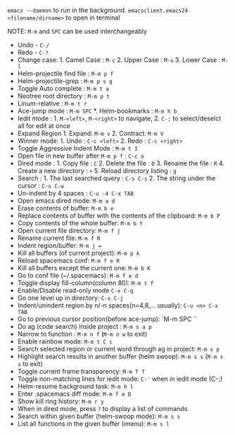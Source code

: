 `emacs --daemon` to run in the background.
`emacsclient.emacs24 <filename/dirname>` to open in terminal

NOTE: `M-m` and `SPC` can be used interchangeably

* Undo - `C-/`
* Redo - `C-?`
* Change case: 1. Camel Case : `M-c`
               2. Upper Case : `M-u`
               3. Lower Case : `M-l`
* Helm-projectile find file : `M-m p f`
* Helm-projectile-grep : `M-m p s g`
* Toggle Auto complete : `M-m t a`
* Neotree root directory : `M-m p t`
* Linum-relative : `M-m t r`
* Ace-jump mode : `M-m SPC`
*. Helm-bookmarks : `M-m h b`
* Iedit mode : 1. `M-<left>`, `M-<right>` to navigate,
               2. `C-;` to select/deselct all for edit at once
* Expand Region 1. Expand: `M-m v`
                2. Contract: `M-m V`
* Winner mode: 1. Undo : `C-c <left>`
               2. Redo : `C-c <right>`
* Toggle Aggressive Indent Mode : `M-m t I`
* Open file in new buffer after `M-m p f` : `C-c o`
* Dired mode : 1. Copy file : `C`
               2. Delete the file : `D`
               3. Rename the file : `R`
               4. Create a new directory : `+`
               5. Reload directory listing : `g`
* Search : 1. The last searched query : `C-s C-s`
           2. The string under the cursor : `C-s C-w`
* Un-indent by 4 spaces : `C-u -4 C-x TAB`
* Open emacs dired mode: `M-m a d`
* Erase contents of buffer: `M-m b e`
* Replace contents of buffer with the contents of the clipboard: `M-m b P`
* Copy contents of the whole buffer: `M-m b Y`
* Open current file directory: `M-m f j`
* Rename current file: `M-m f R`
* Indent region/buffer: `M-m j =`
* Kill all buffers (of current project): `M-m p k`
* Reload spacemacs conf: `M-m f e R`
* Kill all buffers except the current one: `M-m b K`
* Go to conf file (~/.spacemacs): `M-m f e d`
* Toggle display fill-column(column 80): `M-m t f`
* Enable/Disable read-only mode `C-x C-q`
* Go one level up in directory: `C-x C-j`
* Indent/unindent region by n/-n spaces(n=4,8,... usually): `C-u <n> C-x TAB` 
* Go to previous cursor position(before ace-jump): `M-m SPC ``
* Do ag (code search) inside project : `M-m s a p`
* Narrow to function : `M-m n f` (`M-m n w` to exit)
* Enable rainbow mode: `M-m t C c`
* Search selected region or current word through ag in project: `M-m s p`
* Highlight search results in another buffer (helm swoop): `M-m s s` (`M-m s s` to exit)
* Toggle current frame transparency: `M-m T T`
* Toggle non-matching lines for iedit mode: `C-'` when in iedit mode (C-;)
* Helm-resume background task: `M-m h l`
* Enter .spacemacs diff mode: `M-m f e D`
* Show kill ring history: `M-m r y`
* When in dired mode, press `?` to display a list of commands.
* Search within given buffer (helm-swoop mode): `M-m s s`
* List all functions in the given buffer (imenu): `M-m s l`
